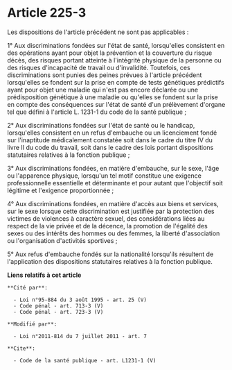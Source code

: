 # Article 225-3

Les dispositions de l'article précédent ne sont pas applicables : 

1° Aux discriminations fondées sur l'état de santé, lorsqu'elles consistent en des opérations ayant pour objet la prévention
et la couverture du risque décès, des risques portant atteinte à l'intégrité physique de la personne ou des risques
d'incapacité de travail ou d'invalidité. Toutefois, ces discriminations sont punies des peines prévues à l'article précédent
lorsqu'elles se fondent sur la prise en compte de tests génétiques prédictifs ayant pour objet une maladie qui n'est pas
encore déclarée ou une prédisposition génétique à une maladie ou qu'elles se fondent sur la prise en compte des conséquences
sur l'état de santé d'un prélèvement d'organe tel que défini à l'article L. 1231-1 du code de la santé publique ; 

2° Aux discriminations fondées sur l'état de santé ou le handicap, lorsqu'elles consistent en un refus d'embauche ou un
licenciement fondé sur l'inaptitude médicalement constatée soit dans le cadre du titre IV du livre II du code du travail,
soit dans le cadre des lois portant dispositions statutaires relatives à la fonction publique ; 

3° Aux discriminations fondées, en matière d'embauche, sur le sexe, l'âge ou l'apparence physique, lorsqu'un tel motif
constitue une exigence professionnelle essentielle et déterminante et pour autant que l'objectif soit légitime et l'exigence
proportionnée ; 

4° Aux discriminations fondées, en matière d'accès aux biens et services, sur le sexe lorsque cette discrimination est
justifiée par la protection des victimes de violences à caractère sexuel, des considérations liées au respect de la vie
privée et de la décence, la promotion de l'égalité des sexes ou des intérêts des hommes ou des femmes, la liberté
d'association ou l'organisation d'activités sportives ; 

5° Aux refus d'embauche fondés sur la nationalité lorsqu'ils résultent de l'application des dispositions statutaires
relatives à la fonction publique.

**Liens relatifs à cet article**

	**Cité par**:

	  - Loi n°95-884 du 3 août 1995 - art. 25 (V)
	  - Code pénal - art. 713-3 (V)
	  - Code pénal - art. 723-3 (V)

	**Modifié par**:

	  - Loi n°2011-814 du 7 juillet 2011 - art. 7

	**Cite**:

	  - Code de la santé publique - art. L1231-1 (V)
